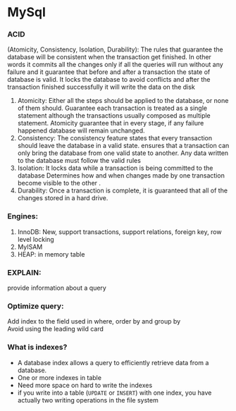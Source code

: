 # MySql



### **ACID**

 \(Atomicity, Consistency, Isolation, Durability\): The rules that guarantee the database will be consistent when the transaction get finished. In other words it commits all the changes only if all the queries will run without any failure and it guarantee that before and after a transaction the state of database is valid. It locks the database to avoid conflicts and after the transaction finished successfully it will write the data on the disk

1. Atomicity: Either all the steps should be applied to the database, or none of them should.  Guarantee each transaction is treated as a single statement although the transactions usually composed as multiple statement. Atomicity guarantee that in every stage, if any failure happened database will remain unchanged.
2. Consistency: The consistency feature states that every transaction should leave the database in a valid state.  ensures that a transaction can only bring the database from one valid state to another. Any data written to the database must follow the valid rules
3. Isolation: It locks data while a transaction is being committed to the database  Determines how and when changes made by one transaction become visible to the other .
4. Durability: Once a transaction is complete, it is guaranteed that all of the changes stored in a hard drive.

### Engines: 

1. InnoDB: New, support transactions, support relations, foreign key, row level locking
2. MyISAM
3. HEAP: in memory table

### EXPLAIN: 

provide information about a query

### Optimize query:

Add index to the field used in where, order by and group by  
Avoid using the leading wild card

### What is indexes?

* A database index allows a query to efficiently retrieve data from a database. 
* One or more indexes in table
* Need more space on hard to write the indexes
* if you write into a table \(`UPDATE` or `INSERT`\) with one index, you have actually two writing operations in the file system



